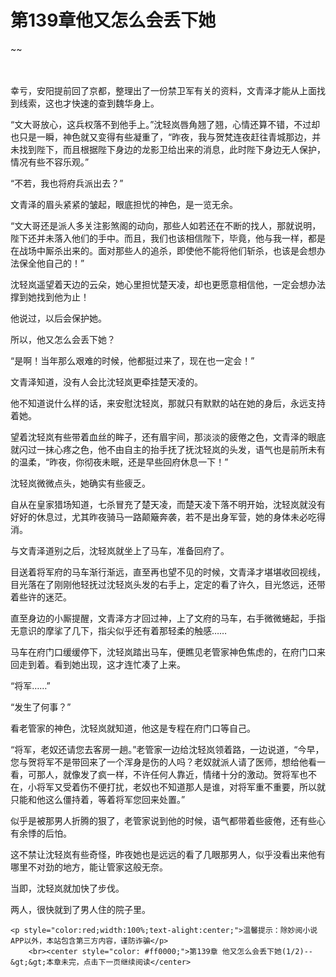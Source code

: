 # 第139章他又怎么会丢下她
~~
    	    <p name="pagetop" href="javascript:void(0);" onclick="return false" style="line-height: 35px;padding: 10px;color: #333;"> </p><p>幸亏，安阳提前回了京都，整理出了一份禁卫军有关的资料，文青泽才能从上面找到线索，这也才快速的查到魏华身上。</p><p>“文大哥放心，这兵权落不到他手上。”沈轻岚唇角翘了翘，心情还算不错，不过却也只是一瞬，神色就又变得有些凝重了，“昨夜，我与贺梵连夜赶往青城那边，并未找到陛下，而且根据陛下身边的龙影卫给出来的消息，此时陛下身边无人保护，情况有些不容乐观。”</p><p>“不若，我也将府兵派出去？”</p><p>文青泽的眉头紧紧的皱起，眼底担忧的神色，是一览无余。</p><p>“文大哥还是派人多关注影煞阁的动向，那些人如若还在不断的找人，那就说明，陛下还并未落入他们的手中。而且，我们也该相信陛下，毕竟，他与我一样，都是在战场中厮杀出来的。面对那些人的追杀，即使他不能将他们斩杀，也该是会想办法保全他自己的！”</p><p>沈轻岚遥望着天边的云朵，她心里担忧楚天凌，却也更愿意相信他，一定会想办法撑到她找到他为止！</p><p>他说过，以后会保护她。</p><p>所以，他又怎么会丢下她？</p><p>“是啊！当年那么艰难的时候，他都挺过来了，现在也一定会！”</p><p>文青泽知道，没有人会比沈轻岚更牵挂楚天凌的。</p><p>他不知道说什么样的话，来安慰沈轻岚，那就只有默默的站在她的身后，永远支持着她。</p><p>望着沈轻岚有些带着血丝的眸子，还有眉宇间，那淡淡的疲倦之色，文青泽的眼底就闪过一抹心疼之色，他不由自主的抬手抚了抚沈轻岚的头发，语气也是前所未有的温柔，“昨夜，你彻夜未眠，还是早些回府休息一下！”</p><p>沈轻岚微微点头，她确实有些疲乏。</p><p>自从在皇家猎场知道，七杀冒充了楚天凌，而楚天凌下落不明开始，沈轻岚就没有好好的休息过，尤其昨夜骑马一路颠簸奔袭，若不是出身军营，她的身体未必吃得消。</p><p>与文青泽道别之后，沈轻岚就坐上了马车，准备回府了。</p><p>目送着将军府的马车渐行渐远，直至再也望不见的时候，文青泽才堪堪收回视线，目光落在了刚刚他轻抚过沈轻岚头发的右手上，定定的看了许久，目光悠远，还带着些许的迷茫。</p><p>直至身边的小厮提醒，文青泽方才回过神，上了文府的马车，右手微微蜷起，手指无意识的摩挲了几下，指尖似乎还有着那轻柔的触感……</p><p>马车在府门口缓缓停下，沈轻岚踏出马车，便瞧见老管家神色焦虑的，在府门口来回走到着。看到她出现，这才连忙凑了上来。</p><p>“将军……”</p><p>“发生了何事？”</p><p>看老管家的神色，沈轻岚就知道，他这是专程在府门口等自己。</p><p>“将军，老奴还请您去客房一趟。”老管家一边给沈轻岚领着路，一边说道，“今早，您与贺将军不是带回来了一个浑身是伤的人吗？老奴就派人请了医师，想给他看一看，可那人，就像发了疯一样，不许任何人靠近，情绪十分的激动。贺将军也不在，小将军又受着伤不便打扰，老奴也不知道那人是谁，对将军重不重要，所以就只能和他这么僵持着，等着将军您回来处置。”</p><p>似乎是被那男人折腾的狠了，老管家说到他的时候，语气都带着些疲倦，还有些心有余悸的后怕。</p><p>这不禁让沈轻岚有些奇怪，昨夜她也是远远的看了几眼那男人，似乎没看出来他有哪里不对劲的地方，能让管家这般无奈。</p><p>当即，沈轻岚就加快了步伐。</p><p>两人，很快就到了男人住的院子里。</p>
    	
   	<p style="color:red;width:100%;text-alight:center;">温馨提示：除妙阅小说APP以外，本站包含第三方内容，谨防诈骗</p>
    	<br><center style="color: #ff0000;">第139章 他又怎么会丢下她(1/2)--&gt;&gt;本章未完，点击下一页继续阅读</center>
    	